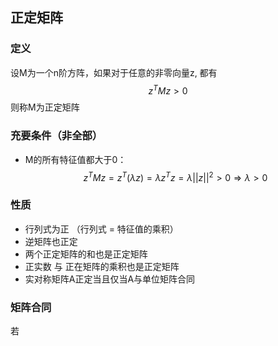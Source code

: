 ## 正定矩阵
### 定义
设M为一个n阶方阵，如果对于任意的非零向量z, 都有 $$z^TMz > 0$$ 则称M为正定矩阵

### 充要条件（非全部）
- M的所有特征值都大于0：  $$z^TMz = z^T(\lambda z) = \lambda z^Tz = \lambda ||z||^2 > 0  \Rightarrow \lambda > 0 $$

### 性质
- 行列式为正 （行列式 = 特征值的乘积）
- 逆矩阵也正定
- 两个正定矩阵的和也是正定矩阵
- 正实数 与 正在矩阵的乘积也是正定矩阵
- 实对称矩阵A正定当且仅当A与单位矩阵合同

### 矩阵合同
若